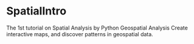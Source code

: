 # SpatialIntro
The 1st tutorial on Spatial Analysis by Python
Geospatial Analysis
Create interactive maps, and discover patterns in geospatial data.
